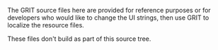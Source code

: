 The GRIT source files here are provided for reference purposes or for developers 
who would like to change the UI strings, then use GRIT to localize the 
resource files.

These files don't build as part of this source tree.
